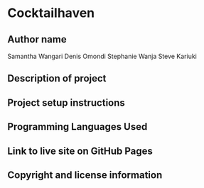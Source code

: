 # Cocktailhaven

## Author name 
Samantha Wangari
Denis Omondi
Stephanie Wanja
Steve Kariuki

## Description of project

## Project setup instructions

## Programming Languages Used

## Link to live site on GitHub Pages

## Copyright and license information

